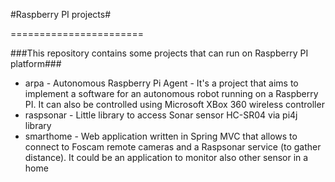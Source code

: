 #Raspberry PI projects#

=======================

###This repository contains some projects that can run on Raspberry PI platform###

+ arpa - Autonomous Raspberry Pi Agent - It's a project that aims to implement a software for an autonomous robot running on a Raspberry PI. It can also be controlled using Microsoft XBox 360 wireless controller
+ raspsonar - Little library to access Sonar sensor HC-SR04 via pi4j library
+ smarthome - Web application written in Spring MVC that allows to connect to Foscam remote cameras and a Raspsonar service (to gather distance). It could be an application to monitor also other sensor in a home

